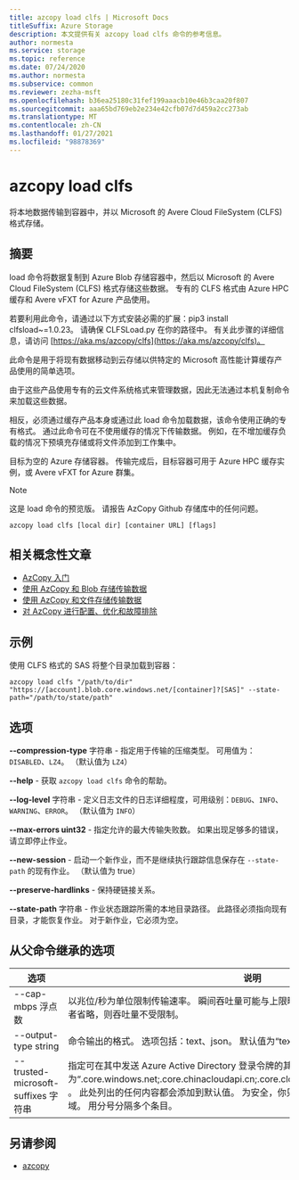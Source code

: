 ```yaml
---
title: azcopy load clfs | Microsoft Docs
titleSuffix: Azure Storage
description: 本文提供有关 azcopy load clfs 命令的参考信息。
author: normesta
ms.service: storage
ms.topic: reference
ms.date: 07/24/2020
ms.author: normesta
ms.subservice: common
ms.reviewer: zezha-msft
ms.openlocfilehash: b36ea25180c31fef199aaacb10e46b3caa20f807
ms.sourcegitcommit: aaa65bd769eb2e234e42cfb07d7d459a2cc273ab
ms.translationtype: MT
ms.contentlocale: zh-CN
ms.lasthandoff: 01/27/2021
ms.locfileid: "98878369"
---
```

# <a name="azcopy-load-clfs"></a>azcopy load clfs

将本地数据传输到容器中，并以 Microsoft 的 Avere Cloud FileSystem (CLFS) 格式存储。

## <a name="synopsis"></a>摘要

load 命令将数据复制到 Azure Blob 存储容器中，然后以 Microsoft 的 Avere Cloud FileSystem (CLFS) 格式存储这些数据。 专有的 CLFS 格式由 Azure HPC 缓存和 Avere vFXT for Azure 产品使用。

若要利用此命令，请通过以下方式安装必需的扩展：pip3 install clfsload~=1.0.23。 请确保 CLFSLoad.py 在你的路径中。 有关此步骤的详细信息，请访问 [https://aka.ms/azcopy/clfs](https://aka.ms/azcopy/clfs)。

此命令是用于将现有数据移动到云存储以供特定的 Microsoft 高性能计算缓存产品使用的简单选项。 

由于这些产品使用专有的云文件系统格式来管理数据，因此无法通过本机复制命令来加载这些数据。 

相反，必须通过缓存产品本身或通过此 load 命令加载数据，该命令使用正确的专有格式。
通过此命令可在不使用缓存的情况下传输数据。 例如，在不增加缓存负载的情况下预填充存储或将文件添加到工作集中。

目标为空的 Azure 存储容器。 传输完成后，目标容器可用于 Azure HPC 缓存实例，或 Avere vFXT for Azure 群集。

> [!NOTE] 
> 这是 load 命令的预览版。 请报告 AzCopy Github 存储库中的任何问题。

```
azcopy load clfs [local dir] [container URL] [flags]
```

## <a name="related-conceptual-articles"></a>相关概念性文章

- [AzCopy 入门](storage-use-azcopy-v10.md)
- [使用 AzCopy 和 Blob 存储传输数据](./storage-use-azcopy-v10.md#transfer-data)
- [使用 AzCopy 和文件存储传输数据](storage-use-azcopy-files.md)
- [对 AzCopy 进行配置、优化和故障排除](storage-use-azcopy-configure.md)

## <a name="examples"></a>示例

使用 CLFS 格式的 SAS 将整个目录加载到容器：

```azcopy
azcopy load clfs "/path/to/dir" "https://[account].blob.core.windows.net/[container]?[SAS]" --state-path="/path/to/state/path"
```

## <a name="options"></a>选项

**--compression-type** 字符串 - 指定用于传输的压缩类型。 可用值为：`DISABLED`、`LZ4`。 （默认值为 `LZ4`）

**--help** - 获取 `azcopy load clfs` 命令的帮助。

**--log-level** 字符串 - 定义日志文件的日志详细程度，可用级别：`DEBUG`、`INFO`、`WARNING`、`ERROR`。 （默认值为 `INFO`）

**--max-errors uint32** - 指定允许的最大传输失败数。 如果出现足够多的错误，请立即停止作业。

**--new-session** - 启动一个新作业，而不是继续执行跟踪信息保存在 `--state-path` 的现有作业。 （默认值为 true）

**--preserve-hardlinks** - 保持硬链接关系。

**--state-path** 字符串 - 作业状态跟踪所需的本地目录路径。 此路径必须指向现有目录，才能恢复作业。 对于新作业，它必须为空。

## <a name="options-inherited-from-parent-commands"></a>从父命令继承的选项

|选项|说明|
|---|---|
|--cap-mbps 浮点数|以兆位/秒为单位限制传输速率。 瞬间吞吐量可能与上限略有不同。 如果此选项设置为零，或者省略，则吞吐量不受限制。|
|--output-type string|命令输出的格式。 选项包括：text、json。 默认值为“text”。|
|--trusted-microsoft-suffixes 字符串   | 指定可在其中发送 Azure Active Directory 登录令牌的其他域后缀。  默认值为“.core.windows.net;.core.chinacloudapi.cn;.core.cloudapi.de;.core.usgovcloudapi.net” 。 此处列出的任何内容都会添加到默认值。 为安全，你只应在此处放置 Microsoft Azure 域。 用分号分隔多个条目。|

## <a name="see-also"></a>另请参阅

- [azcopy](storage-ref-azcopy.md)
